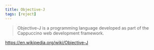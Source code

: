 ```yaml
---
title: Objective-J
tags: [reject]
---
```


> Objective-J is a programming language developed as part of the Cappuccino web
> development framework.

<https://en.wikipedia.org/wiki/Objective-J>
